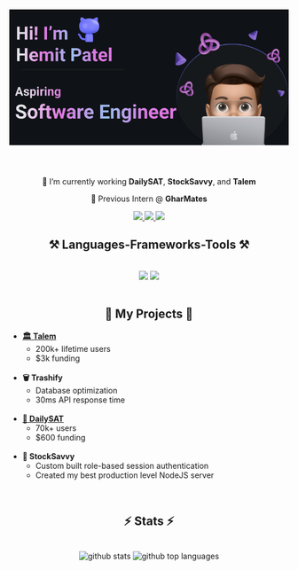 <h1 align="center">
    <img src="image.png" />
</h1>

<br/>

<div align="center">
 
 🔭 I’m currently working **DailySAT**, **StockSavvy**, and **Talem**
 
 🤖 Previous Intern @ **GharMates**
  </div>
 
<div align="center"> 
  <a href="mailto:hemitvpatel@gmail.com">
    <img src="https://img.shields.io/badge/Gmail-333333?style=for-the-badge&logo=gmail&logoColor=red" />
  </a>
  <a href="https://www.linkedin.com/in/hemit-patel-383ab3271/" target="_blank">
    <img src="https://img.shields.io/badge/LinkedIn-0077B5?style=for-the-badge&logo=linkedin&logoColor=white" target="_blank" />
  </a>
  <a href="https://hemitpatel.com" target="_blank">
     <img src="https://img.shields.io/badge/Portfolio-FF5722?style=for-the-badge&logo=todoist&logoColor=white" target="_blank" /> <!-- sqlite, safari, google-chrome are other good icon options -->
  </a>
</div>

 
<h2 align="center">⚒️ Languages-Frameworks-Tools ⚒️</h2>
<br/>
<div align="center">
    <img src="https://skillicons.dev/icons?i=react,mui,html,css,vscode,github,figma,tailwind,git" />
    <img src="https://skillicons.dev/icons?i=nodejs,python,javascript,typescript,express,firebase,mongodb,nextjs,mysql,flask" /><br>
</div>

<br/>

<div>
  <h2 align="center">💼 My Projects 💼</h2>

  <ul>
    <li>
      <strong><a href="http://www.talem.org" target="_blank">🏛️ Talem</a></strong>  
      <ul>
        <li>200k+ lifetime users</li>
        <li>$3k funding</li>
      </ul>
    </li>
    <br>
    <li>
      <strong>🗑️ Trashify</strong>  
      <ul>
        <li>Database optimization</li>
        <li>30ms API response time</li>
      </ul>
    </li>
    <br>
    <li>
      <strong><a href="http://www.dailysat.tech" target="_blank">📝 DailySAT</a></strong>  
      <ul>
        <li>70k+ users</li>
        <li>$600 funding</li>
      </ul>
    </li>
    <br >
    <li>
      <strong>💸 StockSavvy</strong>  
      <ul>
        <li>Custom built role-based session authentication</li>
        <li>Created my best production level NodeJS server</li>
      </ul>
    </li>
  </ul>
</div>


<br />

<h2 align="center">⚡ Stats ⚡</h2>
<br>
<div align=center>
    <img src="https://github-readme-stats.vercel.app/api?username=hemit99123&amp;theme=tokyonight&amp;show_icons=true&amp;hide_border=true&amp;count_private=true" alt="github stats"/>
    <img src="https://github-readme-stats.vercel.app/api/top-langs/?username=hemit99123&amp;theme=tokyonight&amp;show_icons=true&amp;hide_border=true&amp;layout=compact" alt="github top languages"/>

</div>

<br/><br/>

<br/>
<br/>
